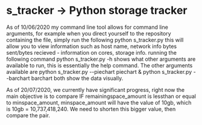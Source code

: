 # s_tracker -> Python storage tracker
As of 10/06/2020 my command line tool allows for command line arguments, for example when you direct yourself to the repository containing the file, simply run the following python s_tracker.py this will allow you to view information such as host name, network info bytes sent/bytes recieved - information on cores, storage info. running the following command python s_tracker.py -h shows what other arguments are available to run, this is essentially the help command. The other arguments available are python s_tracker.py --piechart piechart & python s_tracker.py --barchart barchart both show the data visually.

As of 20/07/2020, we currently have significant progress, right now the main objective is to compare IF remainingspace_amount is lessthan or equal to minspace_amount, minspace_amount will have the value of 10gb, which is 10gb = 10,737,418,240. We need to shorten this bigger value, then compare the pair.
